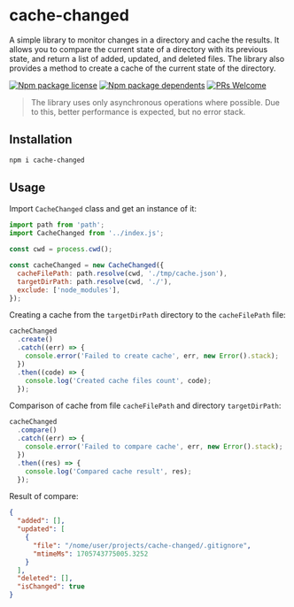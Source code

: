 # cache-changed

A simple library to monitor changes in a directory and cache the results. It allows you to compare the current state of a directory with its previous state, and return a list of added, updated, and deleted files. The library also provides a method to create a cache of the current state of the directory.

[![Npm package license](https://badgen.net/npm/license/cache-changed)](https://npmjs.com/package/cache-changed)
[![Npm package dependents](https://badgen.net/npm/dependents/cache-changed)](https://npmjs.com/package/cache-changed)
[![PRs Welcome](https://img.shields.io/badge/PRs-welcome-brightgreen.svg?style=flat-square)](https://github.com/kolserdav/cache-changed/pulls)

> The library uses only asynchronous operations where possible. Due to this, better performance is expected, but no error stack.

## Installation

```sh
npm i cache-changed
```

## Usage

Import `CacheChanged` class and get an instance of it:

```javascript
import path from 'path';
import CacheChanged from '../index.js';

const cwd = process.cwd();

const cacheChanged = new CacheChanged({
  cacheFilePath: path.resolve(cwd, './tmp/cache.json'),
  targetDirPath: path.resolve(cwd, './'),
  exclude: ['node_modules'],
});
```

Creating a cache from the `targetDirPath` directory to the `cacheFilePath` file:

```javascript
cacheChanged
  .create()
  .catch((err) => {
    console.error('Failed to create cache', err, new Error().stack);
  })
  .then((code) => {
    console.log('Created cache files count', code);
  });
```

Comparison of cache from file `cacheFilePath` and directory `targetDirPath`:

```javascript
cacheChanged
  .compare()
  .catch((err) => {
    console.error('Failed to compare cache', err, new Error().stack);
  })
  .then((res) => {
    console.log('Compared cache result', res);
  });
```

Result of compare:

```json
{
  "added": [],
  "updated": [
    {
      "file": "/nome/user/projects/cache-changed/.gitignore",
      "mtimeMs": 1705743775005.3252
    }
  ],
  "deleted": [],
  "isChanged": true
}
```
